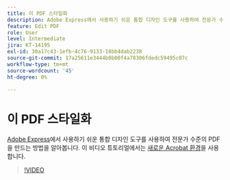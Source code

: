 ```yaml
---
title: 이 PDF 스타일화
description: Adobe Express에서 사용하기 쉬운 통합 디자인 도구를 사용하여 전문가 수준의 PDF을 만드는 방법을 알아봅니다.
feature: Edit PDF
role: User
level: Intermediate
jira: KT-14195
exl-id: 30a17c43-1efb-4c76-9133-18bb4dab2238
source-git-commit: 17a25611e3444b0b00f4a78306fdedc59495c07c
workflow-type: tm+mt
source-wordcount: '45'
ht-degree: 0%

---
```


# 이 PDF 스타일화

[Adobe Express](https://express.adobe.com)에서 사용하기 쉬운 통합 디자인 도구를 사용하여 전문가 수준의 PDF을 만드는 방법을 알아봅니다. 이 비디오 튜토리얼에서는 [새로운 Acrobat 환경](new-workspace.md)을 사용합니다.

>[!VIDEO](https://video.tv.adobe.com/v/3445548?enablevpops&quality=12&learn=on&hidetitle=true&captions=kor)
